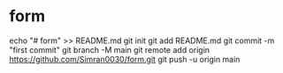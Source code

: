 # form
echo "# form" >> README.md
git init
git add README.md
git commit -m "first commit"
git branch -M main
git remote add origin https://github.com/Simran0030/form.git
git push -u origin main
